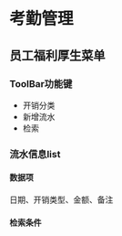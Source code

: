 # 考勤管理
## 员工福利厚生菜单

### ToolBar功能键
* 开销分类
* 新增流水
* 检索

### 流水信息list
#### 数据项
日期、开销类型、金额、备注
#### 检索条件




 
